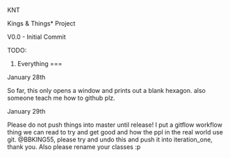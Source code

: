 KNT

Kings & Things* Project

V0.0 		- Initial Commit


TODO:
1. Everything
===


January 28th

So far, this only opens a window and prints out a blank hexagon.
also someone teach me how to github plz.

January 29th

Please do not push things into master until release! I put a gitflow workflow thing we can read to try and get good and how the ppl in the real world use git. @BBKING55, please try and undo this and push it into iteration_one, thank you. Also please rename your classes :p
